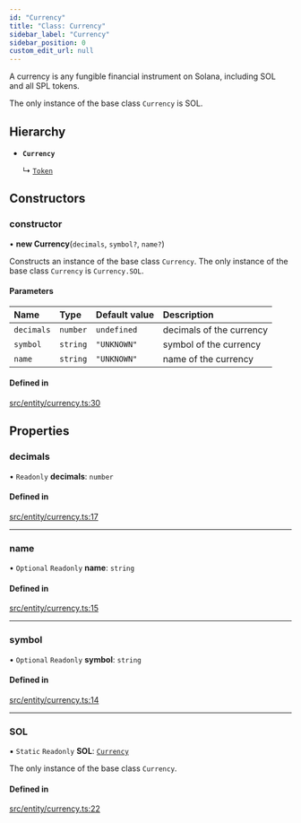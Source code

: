 ```yaml
---
id: "Currency"
title: "Class: Currency"
sidebar_label: "Currency"
sidebar_position: 0
custom_edit_url: null
---
```


A currency is any fungible financial instrument on Solana, including SOL and all SPL tokens.

The only instance of the base class `Currency` is SOL.

## Hierarchy

- **`Currency`**

  ↳ [`Token`](Token.md)

## Constructors

### constructor

• **new Currency**(`decimals`, `symbol?`, `name?`)

Constructs an instance of the base class `Currency`. The only instance of the base class `Currency` is `Currency.SOL`.

#### Parameters

| Name | Type | Default value | Description |
| :------ | :------ | :------ | :------ |
| `decimals` | `number` | `undefined` | decimals of the currency |
| `symbol` | `string` | `"UNKNOWN"` | symbol of the currency |
| `name` | `string` | `"UNKNOWN"` | name of the currency |

#### Defined in

[src/entity/currency.ts:30](https://github.com/alpha-defi/raydium-sdk/blob/4217474/src/entity/currency.ts#L30)

## Properties

### decimals

• `Readonly` **decimals**: `number`

#### Defined in

[src/entity/currency.ts:17](https://github.com/alpha-defi/raydium-sdk/blob/4217474/src/entity/currency.ts#L17)

___

### name

• `Optional` `Readonly` **name**: `string`

#### Defined in

[src/entity/currency.ts:15](https://github.com/alpha-defi/raydium-sdk/blob/4217474/src/entity/currency.ts#L15)

___

### symbol

• `Optional` `Readonly` **symbol**: `string`

#### Defined in

[src/entity/currency.ts:14](https://github.com/alpha-defi/raydium-sdk/blob/4217474/src/entity/currency.ts#L14)

___

### SOL

▪ `Static` `Readonly` **SOL**: [`Currency`](Currency.md)

The only instance of the base class `Currency`.

#### Defined in

[src/entity/currency.ts:22](https://github.com/alpha-defi/raydium-sdk/blob/4217474/src/entity/currency.ts#L22)
